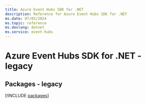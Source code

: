 ```yaml
---
title: Azure Event Hubs SDK for .NET
description: Reference for Azure Event Hubs SDK for .NET
ms.date: 07/03/2024
ms.topic: reference
ms.devlang: dotnet
ms.service: event-hubs
---
```

# Azure Event Hubs SDK for .NET - legacy
## Packages - legacy
[!INCLUDE [packages](event-hubs-index.md)]